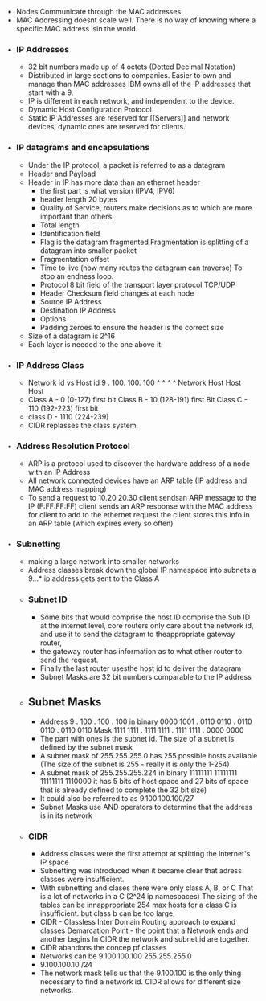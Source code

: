 - Nodes Communicate through the MAC addresses
- MAC Addressing doesnt scale well. There is no way of knowing where a specific MAC address isin the world.
- ### IP Addresses
    - 32 bit numbers made up of 4 octets (Dotted Decimal Notation)
    - Distributed in large sections to companies. Easier to own and manage than MAC addresses IBM owns all of the IP addresses that start with a 9.
    - IP is different in each network, and independent to the device.
    - Dynamic Host Configuration Protocol
    - Static IP Addresses are reserved for [[Servers]] and network devices, dynamic ones are reserved for clients.
- ### IP datagrams and encapsulations
    - Under the IP protocol, a packet is referred to as a datagram
    - Header and Payload
    - Header in IP has more data than an ethernet header
        - the first part is what version (IPV4, IPV6)
        - header length 20 bytes
        - Quality of Service, routers make decisions as to which are more important than others.
        - Total length
        - Identification field
        - Flag is the datagram fragmented Fragmentation is splitting of a datagram into smaller packet
        - Fragmentation offset
        - Time to live (how many routes the datagram can traverse) To stop an endness loop.
        - Protocol 8 bit field of the transport layer protocol TCP/UDP
        - Header Checksum field changes at each node
        - Source IP Address
        - Destination IP Address
        - Options
        - Padding zeroes to ensure the header is the correct size
    - Size of a datagram is 2^16
    - Each layer is needed to the one above it.
- ### IP Address Class
    - Network id vs Host id 9 . 100. 100. 100 ^ ^ ^ ^ Network Host Host Host
    - Class A - 0 (0-127) first bit Class B - 10 (128-191) first Bit Class C - 110 (192-223) first bit
    - class D - 1110 (224-239)
    - CIDR replasses the class system.
- ### Address Resolution Protocol
    - ARP is a protocol used to discover the hardware address of a node with an IP Address
    - All network connected devices have an ARP table (IP address and MAC address mapping)
    - To send a request to 10.20.20.30 client sendsan ARP message to the IP (F:FF:FF:FF) client sends an ARP response with the MAC address for client to add to the ethernet request the client stores this info in an ARP table (which expires every so often)
- ### Subnetting
    - making a large network into smaller networks
    - Address classes break down the global IP namespace into subnets a 9.*.*.* ip address gets sent to the Class A
    - ### Subnet ID
        - Some bits that would comprise the host ID comprise the Sub ID at the internet level, core routers only care about the network id, and use it to send the datagram to theappropriate gateway router,
        - the gateway router has information as to what other router to send the request.
        - Finally the last router usesthe host id to deliver the datagram
        - Subnet Masks are 32 bit numbers comparable to the IP address
    - ## Subnet Masks
        - Address 9 . 100 . 100 . 100 in binary 0000 1001 . 0110 0110 . 0110 0110 . 0110 0110 Mask 1111 1111 . 1111 1111 . 1111 1111 . 0000 0000
        - The part with ones is the subnet id. The size of a subnet is defined by the subnet mask
        - A subnet mask of 255.255.255.0 has 255 possible hosts available (The size of the subnet is 255 - really it is only the 1-254)
        - A subnet mask of 255.255.255.224 in binary 11111111 11111111 11111111 1110000 it has 5 bits of host space and 27 bits of space that is already defined to complete the 32 bit size)
        - It could also be referred to as 9.100.100.100/27
        - Subnet Masks use AND operators to determine that the address is in its network
    - ### CIDR
        - Address classes were the first attempt at splitting the internet's IP space
        - Subnetting was introduced when it became clear that adress classes were insufficient.
        - With subnetting and clases there were only class A, B, or C That is a lot of networks in a C (2^24 ip namespaces) The sizing of the tables can be innappropriate 254 max hosts for a class C is insufficient. but class b can be too large,
        - CIDR - Classless Inter Domain Routing approach to expand classes Demarcation Point - the point that a Network ends and another begins In CIDR the network and subnet id are together.
        - CIDR abandons the concep pf classes
        - Networks can be 9.100.100.100 255.255.255.0
        - 9.100.100.10 /24
        - The network mask tells us that the 9.100.100 is the only thing necessary to find a network id. CIDR allows for different size networks.
